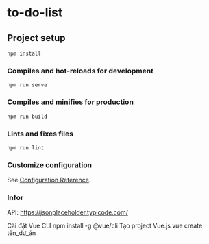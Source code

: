 # to-do-list

## Project setup
```
npm install
```

### Compiles and hot-reloads for development
```
npm run serve
```

### Compiles and minifies for production
```
npm run build
```

### Lints and fixes files
```
npm run lint
```

### Customize configuration
See [Configuration Reference](https://cli.vuejs.org/config/).
### Infor
API: https://jsonplaceholder.typicode.com/



Cài đặt Vue CLI
npm install -g @vue/cli
Tạo project Vue.js
vue create tên_dự_án
